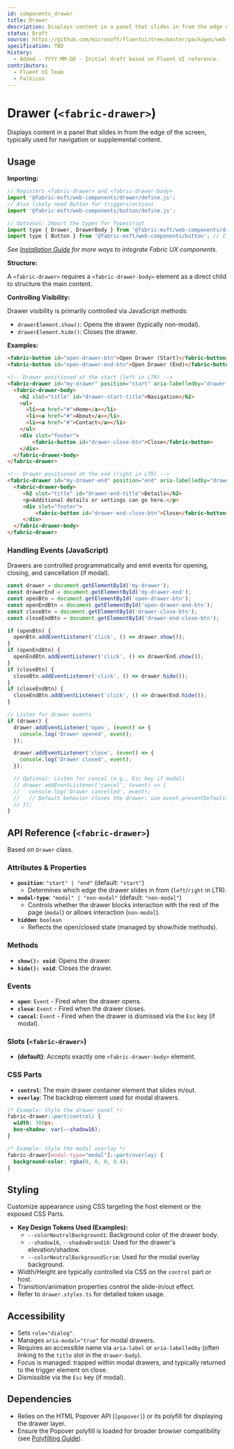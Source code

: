 ```yaml
---
id: components_drawer
title: Drawer
description: Displays content in a panel that slides in from the edge of the screen.
status: Draft
source: https://github.com/microsoft/fluentui/tree/master/packages/web-components/src/drawer
specification: TBD
history:
  - Added - YYYY-MM-DD - Initial draft based on Fluent UI reference.
contributors:
  - Fluent UI Team
  - Falkicon
---
```


# Drawer (`<fabric-drawer>`)

Displays content in a panel that slides in from the edge of the screen, typically used for navigation or supplemental content.

## Usage

**Importing:**

```javascript
// Registers <fabric-drawer> and <fabric-drawer-body>
import '@fabric-msft/web-components/drawer/define.js';
// Also likely need Button for triggers/actions
import '@fabric-msft/web-components/button/define.js';

// Optional: Import the types for Typescript
import type { Drawer, DrawerBody } from '@fabric-msft/web-components/drawer';
import type { Button } from '@fabric-msft/web-components/button'; // If interacting via JS
```

*See [Installation Guide](../../guides/installation.md) for more ways to integrate Fabric UX components.*

**Structure:**

A `<fabric-drawer>` requires a `<fabric-drawer-body>` element as a direct child to structure the main content.

**Controlling Visibility:**

Drawer visibility is primarily controlled via JavaScript methods:

*   `drawerElement.show()`: Opens the drawer (typically non-modal).
*   `drawerElement.hide()`: Closes the drawer.

**Examples:**

```html
<fabric-button id="open-drawer-btn">Open Drawer (Start)</fabric-button>
<fabric-button id="open-drawer-end-btn">Open Drawer (End)</fabric-button>

<!-- Drawer positioned at the start (left in LTR) -->
<fabric-drawer id="my-drawer" position="start" aria-labelledby="drawer-start-title">
  <fabric-drawer-body>
    <h2 slot="title" id="drawer-start-title">Navigation</h2>
    <ul>
      <li><a href="#">Home</a></li>
      <li><a href="#">About</a></li>
      <li><a href="#">Contact</a></li>
    </ul>
    <div slot="footer">
        <fabric-button id="drawer-close-btn">Close</fabric-button>
    </div>
  </fabric-drawer-body>
</fabric-drawer>

<!-- Drawer positioned at the end (right in LTR) -->
<fabric-drawer id="my-drawer-end" position="end" aria-labelledby="drawer-end-title">
  <fabric-drawer-body>
     <h2 slot="title" id="drawer-end-title">Details</h2>
     <p>Additional details or settings can go here.</p>
     <div slot="footer">
         <fabric-button id="drawer-end-close-btn">Close</fabric-button>
     </div>
  </fabric-drawer-body>
</fabric-drawer>
```

### Handling Events (JavaScript)

Drawers are controlled programmatically and emit events for opening, closing, and cancellation (if modal).

```javascript
const drawer = document.getElementById('my-drawer');
const drawerEnd = document.getElementById('my-drawer-end');
const openBtn = document.getElementById('open-drawer-btn');
const openEndBtn = document.getElementById('open-drawer-end-btn');
const closeBtn = document.getElementById('drawer-close-btn');
const closeEndBtn = document.getElementById('drawer-end-close-btn');

if (openBtn) {
  openBtn.addEventListener('click', () => drawer.show());
}
if (openEndBtn) {
  openEndBtn.addEventListener('click', () => drawerEnd.show());
}
if (closeBtn) {
  closeBtn.addEventListener('click', () => drawer.hide());
}
if (closeEndBtn) {
  closeEndBtn.addEventListener('click', () => drawerEnd.hide());
}

// Listen for drawer events
if (drawer) {
  drawer.addEventListener('open', (event) => {
    console.log('Drawer opened', event);
  });

  drawer.addEventListener('close', (event) => {
    console.log('Drawer closed', event);
  });

  // Optional: Listen for cancel (e.g., Esc key if modal)
  // drawer.addEventListener('cancel', (event) => {
  //   console.log('Drawer cancelled', event);
  //   // Default behavior closes the drawer; use event.preventDefault() to stop.
  // });
}
```

## API Reference (`<fabric-drawer>`)

Based on `Drawer` class.

### Attributes & Properties

*   **`position`**: `"start" | "end"` (default: `"start"`)
    *   Determines which edge the drawer slides in from (`left`/`right` in LTR).
*   **`modal-type`**: `"modal" | "non-modal"` (default: `"non-modal"`)
    *   Controls whether the drawer blocks interaction with the rest of the page (`modal`) or allows interaction (`non-modal`).
*   **`hidden`**: `boolean`
    *   Reflects the open/closed state (managed by show/hide methods).

### Methods

*   **`show(): void`**: Opens the drawer.
*   **`hide(): void`**: Closes the drawer.

### Events

*   **`open`**: `Event` - Fired when the drawer opens.
*   **`close`**: `Event` - Fired when the drawer closes.
*   **`cancel`**: `Event` - Fired when the drawer is dismissed via the `Esc` key (if modal).

### Slots (`<fabric-drawer>`)

*   **(default)**: Accepts exactly one `<fabric-drawer-body>` element.

### CSS Parts

*   **`control`**: The main drawer container element that slides in/out.
*   **`overlay`**: The backdrop element used for modal drawers.

```css
/* Example: Style the drawer panel */
fabric-drawer::part(control) {
  width: 300px;
  box-shadow: var(--shadow16);
}

/* Example: Style the modal overlay */
fabric-drawer[modal-type="modal"]::part(overlay) {
  background-color: rgba(0, 0, 0, 0.4);
}
```

## Styling

Customize appearance using CSS targeting the host element or the exposed CSS Parts.

*   **Key Design Tokens Used (Examples):**
    *   `--colorNeutralBackground1`: Background color of the drawer body.
    *   `--shadow16`, `--shadowBrand16`: Used for the drawer's elevation/shadow.
    *   `--colorNeutralBackgroundScrim`: Used for the modal overlay background.
*   Width/Height are typically controlled via CSS on the `control` part or host.
*   Transition/animation properties control the slide-in/out effect.
*   Refer to `drawer.styles.ts` for detailed token usage.

## Accessibility

*   Sets `role="dialog"`.
*   Manages `aria-modal="true"` for modal drawers.
*   Requires an accessible name via `aria-label` or `aria-labelledby` (often linking to the `title` slot in the `drawer-body`).
*   Focus is managed: trapped within modal drawers, and typically returned to the trigger element on close.
*   Dismissible via the `Esc` key (if modal).

## Dependencies

*   Relies on the HTML Popover API (`[popover]`) or its polyfill for displaying the drawer layer.
*   Ensure the Popover polyfill is loaded for broader browser compatibility (see [Polyfilling Guide](../../guides/polyfilling.md)).
